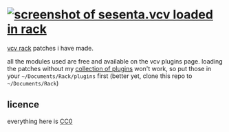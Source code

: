 # [![screenshot of sesenta.vcv loaded in rack](https://user-images.githubusercontent.com/631757/41501369-0eba16ac-719b-11e8-970a-dacd669b6cf2.png)](/patches/Sesenta.vcv)

[vcv rack](https://vcvrack.com/) patches i have made.

all the modules used are free and available on the vcv plugins page. loading the patches without my [collection of plugins](/plugins) won't work, so put those in your `~/Documents/Rack/plugins` first (better yet, clone this repo to `~/Documents/Rack`)

## licence

everything here is [CC0](https://creativecommons.org/publicdomain/zero/1.0/)
